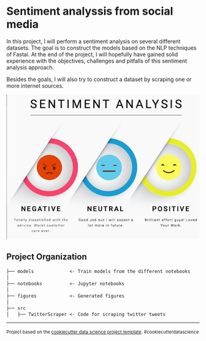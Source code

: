 Sentiment analyssis from social media
==============================

In this project, I will perform a sentiment analysis on several different datasets. The goal is to construct the models based on the NLP techniques of Fastai. At the end of the project, I will hopefully have gained solid experience with the objectives, challenges and pitfalls of this sentiment analysis approach. 

Besides the goals, I will also try to construct a dataset by scraping one or more internet sources.

![sentiment](figures/sentiment-fig.jpg)

Project Organization
------------

    ├── models             <- Train models from the different notebooks
    │
    ├── notebooks          <- Jupyter notebooks 
    │
    ├── figures            <- Generated figures    
    │
    ├── src
    │   ├── TwitterScraper <- Code for scraping twitter tweets
   
--------

<p><small>Project based on the <a target="_blank" href="https://drivendata.github.io/cookiecutter-data-science/">cookiecutter data science project template</a>. #cookiecutterdatascience</small></p>
